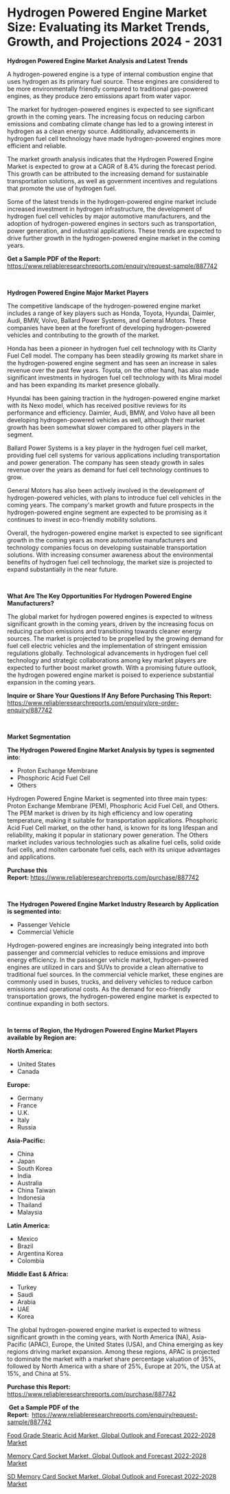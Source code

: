 <p><h1>Hydrogen Powered Engine Market Size: Evaluating its Market Trends, Growth, and Projections 2024 - 2031</h1></p><p><strong>Hydrogen Powered Engine Market Analysis and Latest Trends</strong></p>
<p><p>A hydrogen-powered engine is a type of internal combustion engine that uses hydrogen as its primary fuel source. These engines are considered to be more environmentally friendly compared to traditional gas-powered engines, as they produce zero emissions apart from water vapor.</p><p>The market for hydrogen-powered engines is expected to see significant growth in the coming years. The increasing focus on reducing carbon emissions and combating climate change has led to a growing interest in hydrogen as a clean energy source. Additionally, advancements in hydrogen fuel cell technology have made hydrogen-powered engines more efficient and reliable.</p><p>The market growth analysis indicates that the Hydrogen Powered Engine Market is expected to grow at a CAGR of 8.4% during the forecast period. This growth can be attributed to the increasing demand for sustainable transportation solutions, as well as government incentives and regulations that promote the use of hydrogen fuel.</p><p>Some of the latest trends in the hydrogen-powered engine market include increased investment in hydrogen infrastructure, the development of hydrogen fuel cell vehicles by major automotive manufacturers, and the adoption of hydrogen-powered engines in sectors such as transportation, power generation, and industrial applications. These trends are expected to drive further growth in the hydrogen-powered engine market in the coming years.</p></p>
<p><strong>Get a Sample PDF of the Report:&nbsp;</strong> <a href="https://www.reliableresearchreports.com/enquiry/request-sample/887742">https://www.reliableresearchreports.com/enquiry/request-sample/887742</a></p>
<p>&nbsp;</p>
<p><strong>Hydrogen Powered Engine Major Market Players</strong></p>
<p><p>The competitive landscape of the hydrogen-powered engine market includes a range of key players such as Honda, Toyota, Hyundai, Daimler, Audi, BMW, Volvo, Ballard Power Systems, and General Motors. These companies have been at the forefront of developing hydrogen-powered vehicles and contributing to the growth of the market.</p><p>Honda has been a pioneer in hydrogen fuel cell technology with its Clarity Fuel Cell model. The company has been steadily growing its market share in the hydrogen-powered engine segment and has seen an increase in sales revenue over the past few years. Toyota, on the other hand, has also made significant investments in hydrogen fuel cell technology with its Mirai model and has been expanding its market presence globally.</p><p>Hyundai has been gaining traction in the hydrogen-powered engine market with its Nexo model, which has received positive reviews for its performance and efficiency. Daimler, Audi, BMW, and Volvo have all been developing hydrogen-powered vehicles as well, although their market growth has been somewhat slower compared to other players in the segment.</p><p>Ballard Power Systems is a key player in the hydrogen fuel cell market, providing fuel cell systems for various applications including transportation and power generation. The company has seen steady growth in sales revenue over the years as demand for fuel cell technology continues to grow.</p><p>General Motors has also been actively involved in the development of hydrogen-powered vehicles, with plans to introduce fuel cell vehicles in the coming years. The company's market growth and future prospects in the hydrogen-powered engine segment are expected to be promising as it continues to invest in eco-friendly mobility solutions.</p><p>Overall, the hydrogen-powered engine market is expected to see significant growth in the coming years as more automotive manufacturers and technology companies focus on developing sustainable transportation solutions. With increasing consumer awareness about the environmental benefits of hydrogen fuel cell technology, the market size is projected to expand substantially in the near future.</p></p>
<p>&nbsp;</p>
<p><strong>What Are The Key Opportunities For Hydrogen Powered Engine Manufacturers?</strong></p>
<p><p>The global market for hydrogen powered engines is expected to witness significant growth in the coming years, driven by the increasing focus on reducing carbon emissions and transitioning towards cleaner energy sources. The market is projected to be propelled by the growing demand for fuel cell electric vehicles and the implementation of stringent emission regulations globally. Technological advancements in hydrogen fuel cell technology and strategic collaborations among key market players are expected to further boost market growth. With a promising future outlook, the hydrogen powered engine market is poised to experience substantial expansion in the coming years.</p></p>
<p><strong>Inquire or Share Your Questions If Any Before Purchasing This Report:</strong> <a href="https://www.reliableresearchreports.com/enquiry/pre-order-enquiry/887742">https://www.reliableresearchreports.com/enquiry/pre-order-enquiry/887742</a></p>
<p>&nbsp;</p>
<p><strong>Market Segmentation</strong></p>
<p><strong>The Hydrogen Powered Engine Market Analysis by types is segmented into:</strong></p>
<p><ul><li>Proton Exchange Membrane</li><li>Phosphoric Acid Fuel Cell</li><li>Others</li></ul></p>
<p><p>Hydrogen Powered Engine Market is segmented into three main types: Proton Exchange Membrane (PEM), Phosphoric Acid Fuel Cell, and Others. The PEM market is driven by its high efficiency and low operating temperature, making it suitable for transportation applications. Phosphoric Acid Fuel Cell market, on the other hand, is known for its long lifespan and reliability, making it popular in stationary power generation. The Others market includes various technologies such as alkaline fuel cells, solid oxide fuel cells, and molten carbonate fuel cells, each with its unique advantages and applications.</p></p>
<p><strong>Purchase this Report:&nbsp;</strong><a href="https://www.reliableresearchreports.com/purchase/887742">https://www.reliableresearchreports.com/purchase/887742</a></p>
<p>&nbsp;</p>
<p><strong>The Hydrogen Powered Engine Market Industry Research by Application is segmented into:</strong></p>
<p><ul><li>Passenger Vehicle</li><li>Commercial Vehicle</li></ul></p>
<p><p>Hydrogen-powered engines are increasingly being integrated into both passenger and commercial vehicles to reduce emissions and improve energy efficiency. In the passenger vehicle market, hydrogen-powered engines are utilized in cars and SUVs to provide a clean alternative to traditional fuel sources. In the commercial vehicle market, these engines are commonly used in buses, trucks, and delivery vehicles to reduce carbon emissions and operational costs. As the demand for eco-friendly transportation grows, the hydrogen-powered engine market is expected to continue expanding in both sectors.</p></p>
<p>&nbsp;</p>
<p><strong>In terms of Region, the Hydrogen Powered Engine Market Players available by Region are:</strong></p>
<p>
    <p> <strong> North America: </strong>
        <ul>
            <li>United States</li>
            <li>Canada</li>
        </ul>
        </p> 
    <p> <strong> Europe: </strong>
        <ul>
            <li>Germany</li>
            <li>France</li>
            <li>U.K.</li>
            <li>Italy</li>
            <li>Russia</li>
        </ul>
        </p> 
    <p> <strong> Asia-Pacific: </strong>
        <ul>
            <li>China</li>
            <li>Japan</li>
            <li>South Korea</li>
            <li>India</li>
            <li>Australia</li>
            <li>China Taiwan</li>
            <li>Indonesia</li>
            <li>Thailand</li>
            <li>Malaysia</li>
        </ul>
        </p> 
    <p> <strong> Latin America: </strong>
        <ul>
            <li>Mexico</li>
            <li>Brazil</li>
            <li>Argentina Korea</li>
            <li>Colombia</li>
        </ul>
        </p> 
    <p> <strong> Middle East & Africa: </strong>
        <ul>
            <li>Turkey</li>
            <li>Saudi</li>
            <li>Arabia</li>
            <li>UAE</li>
            <li>Korea</li>
        </ul>
    </p>
    </p>
<p><p>The global hydrogen-powered engine market is expected to witness significant growth in the coming years, with North America (NA), Asia-Pacific (APAC), Europe, the United States (USA), and China emerging as key regions driving market expansion. Among these regions, APAC is projected to dominate the market with a market share percentage valuation of 35%, followed by North America with a share of 25%, Europe at 20%, the USA at 15%, and China at 5%.</p></p>
<p><strong>Purchase this Report: </strong><a href="https://www.reliableresearchreports.com/purchase/887742">https://www.reliableresearchreports.com/purchase/887742</a></p>
<p>&nbsp;<strong>Get a Sample PDF of the Report:&nbsp;&nbsp;</strong><a href="https://www.reliableresearchreports.com/enquiry/request-sample/887742">https://www.reliableresearchreports.com/enquiry/request-sample/887742</a></p>
<p><strong></strong></p>
<p><p><a href="https://view.publitas.com/reportprime-1/food-grade-stearic-acid-market-global-outlook-and-forecast-2022-2028-market-research-report-provides-critical-insights-that-can-help-shape-business-development-and-investment-strategies/">Food Grade Stearic Acid Market, Global Outlook and Forecast 2022-2028 Market</a></p><p><a href="https://view.publitas.com/reportprime-1/memory-card-socket-market-global-outlook-and-forecast-2022-2028-market-provides-a-comprehensive-analysis-including-a-macro-overview-of-the-market-as-well-as-micro-details-such-as-market-size-and-competitive-landscape/">Memory Card Socket Market, Global Outlook and Forecast 2022-2028 Market</a></p><p><a href="https://view.publitas.com/reportprime-1/sd-memory-card-socket-market-global-outlook-and-forecast-2022-2028-market-size-share-trends-analysis-report-by-application-regional-outlook-competitive-strategies-and-segment-forecasts-2023-2030/">SD Memory Card Socket Market, Global Outlook and Forecast 2022-2028 Market</a></p></p>